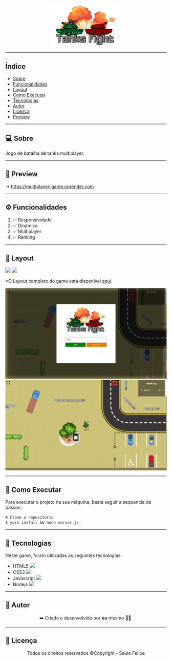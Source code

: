 <p align="center">
    <img src="public/images/logo.png" width=45%>
</p>

------------------------------------
## Índice

* [Sobre](#sobre)
* [Funcionalidades](#funcionalidades)
* [Layout](#layout)
* [Como Executar](#como-executar)
* [Tecnologias](#tecnologias)
* [Autor](#autor)
* [Licença](#licenca)
* [Preview](#preview)

------------------------------------

## 💻 Sobre <a id="sobre"></a>
Jogo de batalha de tanks multiplayer.
<br>

------------------------------------

## 🚀 Preview <a id="preview"></a>

-> https://multiplayer-game.onrender.com

------------------------------------

## ⚙️ Funcionalidades <a id="funcionalidades"></a>
1. ✅ Responsividade
2. ✅ Dinâmico
3. ✅ Multiplayer
4. ✅ Ranking

------------------------------------

## 🎨 Layout <a id="layout"></a>

<a href="https://multiplayer-game-saulo.herokuapp.com/"><img src="https://img.shields.io/badge/Multiplayer Game-blue"/></a>
<img src="https://img.shields.io/badge/Backend-NodeJs-green">
<p>*O Layout completo do game está disponível <a href="https://multiplayer-game-saulo.herokuapp.com/">aqui</a>.</p>

<img src="screen2.jpeg">
<img src="screen1.jpeg">

------------------------------------

## 🧩 Como Executar <a id="como-executar"></a>

Para executar o projeto na sua máquina, basta seguir a sequencia de passos:

```
# Clone o repositório
$ yarn install && node server.js
```

------------------------------------

## 🤖 Tecnologias <a id="tecnologias"></a>

Neste game, foram utilizadas as seguintes tecnologias: 


* HTML5 <img src="https://cdn.jsdelivr.net/gh/devicons/devicon/icons/html5/html5-original-wordmark.svg" width="20px"/> 
* CSS3 <img src="https://cdn.jsdelivr.net/gh/devicons/devicon/icons/css3/css3-original.svg" width="20px"/>
* Javascript <img src="https://cdn.jsdelivr.net/gh/devicons/devicon/icons/javascript/javascript-original.svg" width="20px"/>
* Nodejs <img src="https://cdn.jsdelivr.net/gh/devicons/devicon/icons/nodejs/nodejs-original.svg" width="20px"/>

------------------------------------

## 👨 Autor <a id="autor"></a>

<p align="center">➡️ Criado e desenvolvido por <strong>eu</strong> mesmo 🧑‍💻.</p>

------------------------------------

## 📜 Licença <a id="licenca"></a>

<p align="center">Todos os direitos reservados ©Copyright - Saulo Felipe</p>
